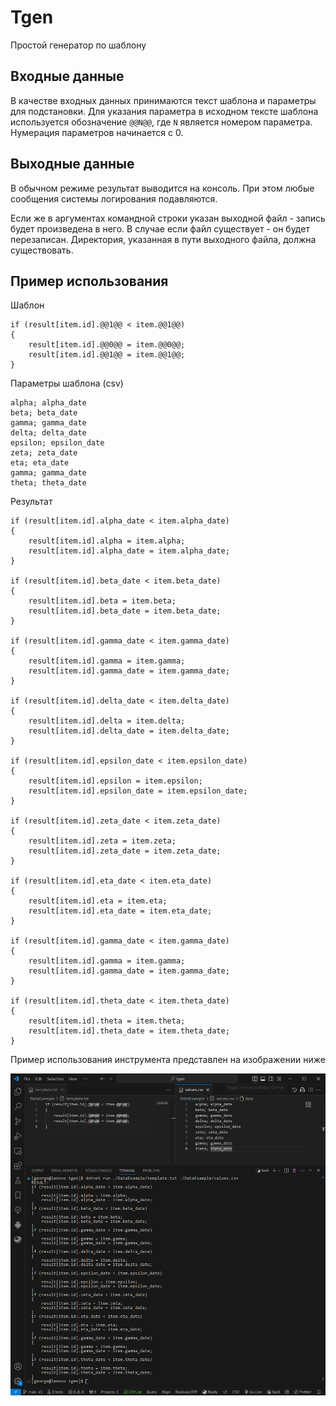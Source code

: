 # Tgen
Простой генератор по шаблону

## Входные данные

В качестве входных данных принимаются текст шаблона и параметры для подстановки.
Для указания параметра в исходном тексте шаблона используется обозначение `@@N@@`, где `N` является номером параметра.
Нумерация параметров начинается с 0.

## Выходные данные

В обычном режиме результат выводится на консоль.
При этом любые сообщения системы логирования подавляются.

Если же в аргументах командной строки указан выходной файл - запись будет произведена в него.
В случае если файл существует - он будет перезаписан.
Директория, указанная в пути выходного файла, должна существовать.

## Пример использования

Шаблон
```
if (result[item.id].@@1@@ < item.@@1@@)
{
    result[item.id].@@0@@ = item.@@0@@;
    result[item.id].@@1@@ = item.@@1@@;
}

```

Параметры шаблона (csv)
```
alpha; alpha_date
beta; beta_date
gamma; gamma_date
delta; delta_date
epsilon; epsilon_date
zeta; zeta_date
eta; eta_date
gamma; gamma_date
theta; theta_date
```

Результат
```
if (result[item.id].alpha_date < item.alpha_date)
{
    result[item.id].alpha = item.alpha;
    result[item.id].alpha_date = item.alpha_date;
}

if (result[item.id].beta_date < item.beta_date)
{
    result[item.id].beta = item.beta;
    result[item.id].beta_date = item.beta_date;
}

if (result[item.id].gamma_date < item.gamma_date)
{
    result[item.id].gamma = item.gamma;
    result[item.id].gamma_date = item.gamma_date;
}

if (result[item.id].delta_date < item.delta_date)
{
    result[item.id].delta = item.delta;
    result[item.id].delta_date = item.delta_date;
}

if (result[item.id].epsilon_date < item.epsilon_date)
{
    result[item.id].epsilon = item.epsilon;
    result[item.id].epsilon_date = item.epsilon_date;
}

if (result[item.id].zeta_date < item.zeta_date)
{
    result[item.id].zeta = item.zeta;
    result[item.id].zeta_date = item.zeta_date;
}

if (result[item.id].eta_date < item.eta_date)
{
    result[item.id].eta = item.eta;
    result[item.id].eta_date = item.eta_date;
}

if (result[item.id].gamma_date < item.gamma_date)
{
    result[item.id].gamma = item.gamma;
    result[item.id].gamma_date = item.gamma_date;
}

if (result[item.id].theta_date < item.theta_date)
{
    result[item.id].theta = item.theta;
    result[item.id].theta_date = item.theta_date;
}

```

Пример использования инструмента представлен на изображении ниже

![Пример использования Tgen](Examples/Images/vs_screen.png)
